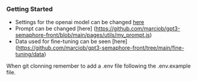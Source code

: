 ### Getting Started

- Settings for the openai model can be changed [here](https://github.com/marciob/gpt3-semaphore-front/blob/main/pages/api/openai.ts)
  <br>
- Prompt can be changed [here] (https://github.com/marciob/gpt3-semaphore-front/blob/main/pages/utils/my_prompt.js)
  <br>
- Data used for fine-tuning can be seen [here] (https://github.com/marciob/gpt3-semaphore-front/tree/main/fine-tuning/data)

When git clonning remember to add a .env file following the .env.example file.
